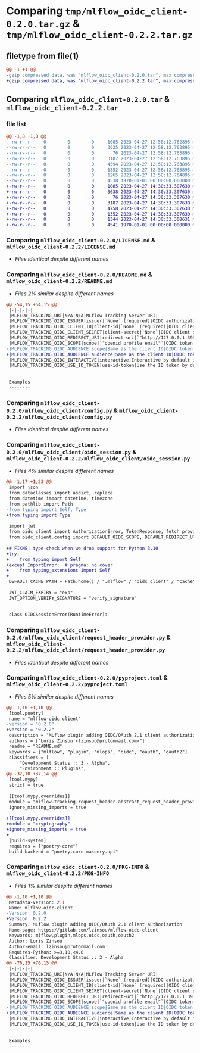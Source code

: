 # Comparing `tmp/mlflow_oidc_client-0.2.0.tar.gz` & `tmp/mlflow_oidc_client-0.2.2.tar.gz`

## filetype from file(1)

```diff
@@ -1 +1 @@
-gzip compressed data, was "mlflow_oidc_client-0.2.0.tar", max compression
+gzip compressed data, was "mlflow_oidc_client-0.2.2.tar", max compression
```

## Comparing `mlflow_oidc_client-0.2.0.tar` & `mlflow_oidc_client-0.2.2.tar`

### file list

```diff
@@ -1,8 +1,8 @@
--rw-r--r--   0        0        0     1085 2023-04-27 12:58:12.762895 mlflow_oidc_client-0.2.0/LICENSE.md
--rw-r--r--   0        0        0     3635 2023-04-27 12:58:12.763895 mlflow_oidc_client-0.2.0/README.md
--rw-r--r--   0        0        0       76 2023-04-27 12:58:12.763895 mlflow_oidc_client-0.2.0/mlflow_oidc_client/__init__.py
--rw-r--r--   0        0        0     3187 2023-04-27 12:58:12.763895 mlflow_oidc_client-0.2.0/mlflow_oidc_client/config.py
--rw-r--r--   0        0        0     4594 2023-04-27 12:58:12.763895 mlflow_oidc_client-0.2.0/mlflow_oidc_client/oidc_session.py
--rw-r--r--   0        0        0     1352 2023-04-27 12:58:12.763895 mlflow_oidc_client-0.2.0/mlflow_oidc_client/request_header_provider.py
--rw-r--r--   0        0        0     1265 2023-04-27 12:58:12.764895 mlflow_oidc_client-0.2.0/pyproject.toml
--rw-r--r--   0        0        0     4538 1970-01-01 00:00:00.000000 mlflow_oidc_client-0.2.0/PKG-INFO
+-rw-r--r--   0        0        0     1085 2023-04-27 14:30:33.307630 mlflow_oidc_client-0.2.2/LICENSE.md
+-rw-r--r--   0        0        0     3638 2023-04-27 14:30:33.307630 mlflow_oidc_client-0.2.2/README.md
+-rw-r--r--   0        0        0       76 2023-04-27 14:30:33.307630 mlflow_oidc_client-0.2.2/mlflow_oidc_client/__init__.py
+-rw-r--r--   0        0        0     3187 2023-04-27 14:30:33.307630 mlflow_oidc_client-0.2.2/mlflow_oidc_client/config.py
+-rw-r--r--   0        0        0     4758 2023-04-27 14:30:33.307630 mlflow_oidc_client-0.2.2/mlflow_oidc_client/oidc_session.py
+-rw-r--r--   0        0        0     1352 2023-04-27 14:30:33.307630 mlflow_oidc_client-0.2.2/mlflow_oidc_client/request_header_provider.py
+-rw-r--r--   0        0        0     1344 2023-04-27 14:30:33.308631 mlflow_oidc_client-0.2.2/pyproject.toml
+-rw-r--r--   0        0        0     4541 1970-01-01 00:00:00.000000 mlflow_oidc_client-0.2.2/PKG-INFO
```

### Comparing `mlflow_oidc_client-0.2.0/LICENSE.md` & `mlflow_oidc_client-0.2.2/LICENSE.md`

 * *Files identical despite different names*

### Comparing `mlflow_oidc_client-0.2.0/README.md` & `mlflow_oidc_client-0.2.2/README.md`

 * *Files 2% similar despite different names*

```diff
@@ -54,15 +54,15 @@
 |-|-|-|-|
 |MLFLOW_TRACKING_URI|N/A|N/A|MLflow Tracking Server URI|
 |MLFLOW_TRACKING_OIDC_ISSUER|issuer|`None` (required)|OIDC authorization issuer URI|
 |MLFLOW_TRACKING_OIDC_CLIENT_ID|client-id|`None` (required)|OIDC client ID|
 |MLFLOW_TRACKING_OIDC_CLIENT_SECRET|client-secret|`None`|OIDC client secret|
 |MLFLOW_TRACKING_OIDC_REDIRECT_URI|redirect-uri|`"http://127.0.0.1:39303/oauth2/callback"`|OIDC redirect URI|
 |MLFLOW_TRACKING_OIDC_SCOPE|scope|`"openid profile email"`|OIDC token scope|
-|MLFLOW_TRACKING_OIDC_AUDIENCE|scope|Same as the client ID|OIDC token audience|
+|MLFLOW_TRACKING_OIDC_AUDIENCE|audience|Same as the client ID|OIDC token audience|
 |MLFLOW_TRACKING_OIDC_INTERACTIVE|interactive|Interactive by default if the application is public (no client secret)|Require a user login in a browser|
 |MLFLOW_TRACKING_OIDC_USE_ID_TOKEN|use-id-token|Use the ID token by default if the application is public (no client secret)|Use the ID token instead of the access token as `Bearer` token in the `Authorization` HTTP header|
 
 
 Examples
 --------
```

### Comparing `mlflow_oidc_client-0.2.0/mlflow_oidc_client/config.py` & `mlflow_oidc_client-0.2.2/mlflow_oidc_client/config.py`

 * *Files identical despite different names*

### Comparing `mlflow_oidc_client-0.2.0/mlflow_oidc_client/oidc_session.py` & `mlflow_oidc_client-0.2.2/mlflow_oidc_client/oidc_session.py`

 * *Files 4% similar despite different names*

```diff
@@ -1,17 +1,23 @@
 import json
 from dataclasses import asdict, replace
 from datetime import datetime, timezone
 from pathlib import Path
-from typing import Self, Type
+from typing import Type
 
 import jwt
 from oidc_client import AuthorizationError, TokenResponse, fetch_provider_config, login
 from oidc_client.config import DEFAULT_OIDC_SCOPE, DEFAULT_REDIRECT_URI
 
+# FIXME: type-check when we drop support for Python 3.10
+try:
+    from typing import Self
+except ImportError:  # pragma: no cover
+    from typing_extensions import Self
+
 DEFAULT_CACHE_PATH = Path.home() / ".mlflow" / "oidc_client" / "cache"
 
 JWT_CLAIM_EXPIRY = "exp"
 JWT_OPTION_VERIFY_SIGNATURE = "verify_signature"
 
 
 class OIDCSessionError(RuntimeError):
```

### Comparing `mlflow_oidc_client-0.2.0/mlflow_oidc_client/request_header_provider.py` & `mlflow_oidc_client-0.2.2/mlflow_oidc_client/request_header_provider.py`

 * *Files identical despite different names*

### Comparing `mlflow_oidc_client-0.2.0/pyproject.toml` & `mlflow_oidc_client-0.2.2/pyproject.toml`

 * *Files 5% similar despite different names*

```diff
@@ -1,10 +1,10 @@
 [tool.poetry]
 name = "mlflow-oidc-client"
-version = "0.2.0"
+version = "0.2.2"
 description = "MLflow plugin adding OIDC/OAuth 2.1 client authorization"
 authors = ["Loris Zinsou <lzinsou@protonmail.com>"]
 readme = "README.md"
 keywords = ["mlflow", "plugin", "mlops", "oidc", "oauth", "oauth2"]
 classifiers = [
     "Development Status :: 3 - Alpha",
     "Environment :: Plugins",
@@ -37,10 +37,14 @@
 [tool.mypy]
 strict = true
 
 [[tool.mypy.overrides]]
 module = "mlflow.tracking.request_header.abstract_request_header_provider"
 ignore_missing_imports = true
 
+[[tool.mypy.overrides]]
+module = "cryptography"
+ignore_missing_imports = true
+
 [build-system]
 requires = ["poetry-core"]
 build-backend = "poetry.core.masonry.api"
```

### Comparing `mlflow_oidc_client-0.2.0/PKG-INFO` & `mlflow_oidc_client-0.2.2/PKG-INFO`

 * *Files 1% similar despite different names*

```diff
@@ -1,10 +1,10 @@
 Metadata-Version: 2.1
 Name: mlflow-oidc-client
-Version: 0.2.0
+Version: 0.2.2
 Summary: MLflow plugin adding OIDC/OAuth 2.1 client authorization
 Home-page: https://gitlab.com/lzinsou/mlflow-oidc-client
 Keywords: mlflow,plugin,mlops,oidc,oauth,oauth2
 Author: Loris Zinsou
 Author-email: lzinsou@protonmail.com
 Requires-Python: >=3.10,<4.0
 Classifier: Development Status :: 3 - Alpha
@@ -76,15 +76,15 @@
 |-|-|-|-|
 |MLFLOW_TRACKING_URI|N/A|N/A|MLflow Tracking Server URI|
 |MLFLOW_TRACKING_OIDC_ISSUER|issuer|`None` (required)|OIDC authorization issuer URI|
 |MLFLOW_TRACKING_OIDC_CLIENT_ID|client-id|`None` (required)|OIDC client ID|
 |MLFLOW_TRACKING_OIDC_CLIENT_SECRET|client-secret|`None`|OIDC client secret|
 |MLFLOW_TRACKING_OIDC_REDIRECT_URI|redirect-uri|`"http://127.0.0.1:39303/oauth2/callback"`|OIDC redirect URI|
 |MLFLOW_TRACKING_OIDC_SCOPE|scope|`"openid profile email"`|OIDC token scope|
-|MLFLOW_TRACKING_OIDC_AUDIENCE|scope|Same as the client ID|OIDC token audience|
+|MLFLOW_TRACKING_OIDC_AUDIENCE|audience|Same as the client ID|OIDC token audience|
 |MLFLOW_TRACKING_OIDC_INTERACTIVE|interactive|Interactive by default if the application is public (no client secret)|Require a user login in a browser|
 |MLFLOW_TRACKING_OIDC_USE_ID_TOKEN|use-id-token|Use the ID token by default if the application is public (no client secret)|Use the ID token instead of the access token as `Bearer` token in the `Authorization` HTTP header|
 
 
 Examples
 --------
```

